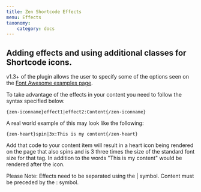 ```yaml
---
title: Zen Shortcode Effects
menu: Effects
taxonomy:
    category: docs
---
```


 
## Adding effects and using additional classes for Shortcode icons.

v1.3+ of the plugin allows the user to specify some of the options seen on the <a href="http://fortawesome.github.io/Font-Awesome/examples/">Font Awesome examples page</a>.

To take advantage of the effects in your content you need to follow the syntax specified below.

	{zen-iconname}effect1|effect2:Content{/zen-iconname}

A real world example of this may look like the following:

	{zen-heart}spin|3x:This is my content{/zen-heart}

Add that code to your content item will result in a heart icon being rendered on the page that also spins and is 3 three times the size of the standard font size for that tag. In addition to the words "This is my content" would be rendered after the icon.


Please Note:
Effects need to be separated using the | symbol.
Content must be preceded by the : symbol.